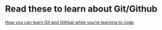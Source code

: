 # Read these to learn about Git/Github

[How you can learn Git and GitHub while you’re learning to code](https://medium.freecodecamp.org/how-you-can-learn-git-and-github-while-youre-learning-to-code-7a592ea287ba)